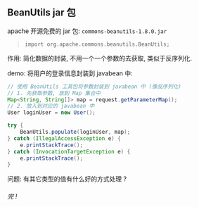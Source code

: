 ## BeanUtils jar 包

apache 开源免费的 jar 包: `commons-beanutils-1.8.0.jar`

> ```
> import org.apache.commons.beanutils.BeanUtils;
> ```



作用: 简化数据的封装, 不用一个一个参数的去获取, 类似于反序列化. 



demo: 将用户的登录信息封装到 javabean 中:

```java
// 使用 BeanUtils 工具包将参数封装到 javabean 中 (像反序列化)
// 1. 先获取参数, 放到 Map 集合中
Map<String, String[]> map = request.getParameterMap();
// 2. 放入到对应的 javabean 中
User loginUser = new User();

try {
    BeanUtils.populate(loginUser, map);
} catch (IllegalAccessException e) {
    e.printStackTrace();
} catch (InvocationTargetException e) {
    e.printStackTrace();
}
```



问题: 有其它类型的值有什么好的方式处理 ?



###### 完 !